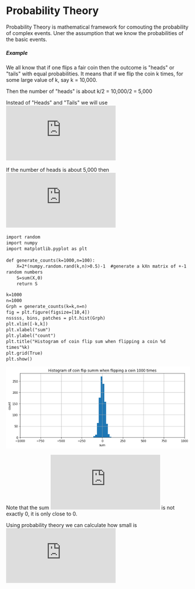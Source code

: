 # Probability Theory

Probability Theory is mathematical framework for comouting the probability of complex events. Uner the assumption that we know the probabilities of the basic events.

##### Example

We all know that if one flips a fair coin then the outcome is "heads" or "tails" with equal probabilities. It means that if we flip the coin k times, for some large value of k, say k = 10,000. 

Then the number of "heads" is about k/2 = 10,000/2 = 5,000

Instead of "Heads" and "Tails" we will use ![](http://latex.codecogs.com/png.latex?x_%7Bi%7D%20%3D%20-1%20%2C%20x_%7Bi%7D%20%3D%201%20%2C%20S_%7B10000%7D%20%3D%20x_%7B1%7D%20&plus;%20x_%7B2%7D%20&plus;....x_%7B10000%7D)

If the number of heads is about 5,000 then  ![](http://latex.codecogs.com/png.latex?S_%7B10000%7D%20%5Capprox%200)

```
import random
import numpy
import matplotlib.pyplot as plt

def generate_counts(k=1000,n=100):
    X=2*(numpy.random.rand(k,n)>0.5)-1  #generate a kXn matrix of +-1 random numbers
    S=sum(X,0) 
    return S
```
```
k=1000
n=1000
Grph = generate_counts(k=k,n=n)
fig = plt.figure(figsize=[10,4])
nsssss, bins, patches = plt.hist(Grph)
plt.xlim([-k,k])
plt.xlabel("sum")
plt.ylabel("count")
plt.title("Histogram of coin flip sum when flipping a coin %d times"%k)
plt.grid(True)
plt.show()
```
![](/Images/t1c1.png)

Note that the sum ![](http://latex.codecogs.com/png.latex?S_%7B10000%7D) is not exactly 0, it is only close to 0.

Using probability theory we can calculate how small is ![](http://latex.codecogs.com/png.latex?%5Cleft%20%7C%20S_%7Bk%7D%20%5Cright%20%7C)

